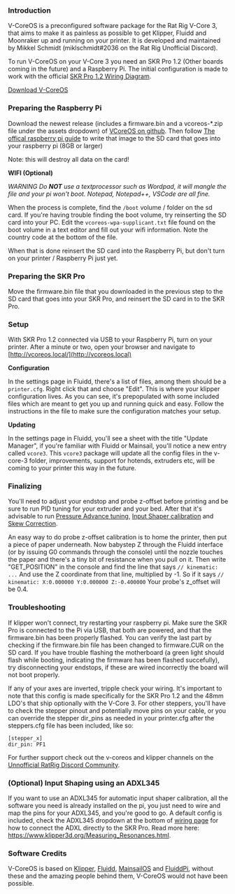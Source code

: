### Introduction
V-CoreOS is a preconfigured software package for the Rat Rig V-Core 3, that aims to make it as painless as possible to get Klipper, Fluidd and Moonraker up and running on your printer. It is developed and maintained by Mikkel Schmidt (miklschmidt#2036 on the Rat Rig Unofficial Discord).

To run V-CoreOS on your V-Core 3 you need an SKR Pro 1.2 (Other boards coming in the future) and a Raspberry Pi. The initial configuration is made to work with the official [SKR Pro 1.2 Wiring Diagram](https://v-core.ratrig.com/electronics/#skr-pro-12).

[Download V-CoreOS](https://github.com/Rat-Rig/V-CoreOS/releases)
### Preparing the Raspberry Pi

Download the newest release (includes a firmware.bin and a vcoreos-*.zip file under the assets dropdown) of [VCoreOS on github](https://github.com/Rat-Rig/V-CoreOS/releases).
Then follow [The offical raspberry pi guide](https://www.raspberrypi.org/documentation/installation/installing-images/) to write that image to the SD card that goes into your raspberry pi (8GB or larger) 

Note: this will destroy all data on the card!


**WIFI (Optional)**

*WARNING Do **NOT** use a textprocessor such as Wordpad, it will mangle the file and your pi won't boot. Notepad, Notepad++, VSCode are all fine.*

When the process is complete, find the `/boot` volume / folder on the sd card. If you're having trouble finding the boot volume, try reinserting the SD card into your PC. Edit the `vcoreos-wpa-supplicant.txt` file found on the boot volume in a text editor and fill out your wifi information. Note the country code at the bottom of the file.

When that is done reinsert the SD card into the Raspberry Pi, but don't turn on your printer / Raspberry Pi just yet.

### Preparing the SKR Pro

Move the firmware.bin file that you downloaded in the previous step to the SD card that goes into your SKR Pro, and reinsert the SD card in to the SKR Pro.

### Setup

With SKR Pro 1.2 connected via USB to your Raspberry Pi, turn on your printer. After a minute or two, open your browser and navigate to [http://vcoreos.local/](http://vcoreos.local)

**Configuration**

In the settings page in Fluidd, there's a list of files, among them should be a `printer.cfg`. Right click that and choose "Edit". This is where your klipper configuration lives. As you can see, it's prepopulated with some included files which are meant to get you up and running quick and easy. Follow the instructions in the file to make sure the configuration matches your setup.

**Updating**

In the settings page in Fluidd, you'll see a sheet with the title "Update Manager", if you're familiar with Fluidd or Mainsail, you'll notice a new entry called `vcore3`. This `vcore3` package will update all the config files in the v-core-3 folder, improvements, support for hotends, extruders etc, will be coming to your printer this way in the future.

### Finalizing
You'll need to adjust your endstop and probe z-offset before printing and be sure to run PID tuning for your extruder and your bed. After that it's advisable to run [Pressure Advance tuning](https://www.klipper3d.org/Pressure_Advance.html), [Input Shaper calibration](https://www.klipper3d.org/Resonance_Compensation.html) and [Skew Correction](https://www.klipper3d.org/skew_correction.html).

An easy way to do probe z-offset calibration is to home the printer, then put a piece of paper underneath. Now babystep Z through the Fluidd interface (or by issuing G0 commands through the console) until the nozzle touches the paper and there's a tiny bit of resistance when you pull on it. Then write "GET_POSITION" in the console and find the line that says `// kinematic: ...` And use the Z coordinate from that line, multiplied by -1. So if it says `// kinematic: X:0.000000 Y:0.000000 Z:-0.400000` Your probe's z_offset will be 0.4.

### Troubleshooting
If klipper won't connect, try restarting your raspberry pi. Make sure the SKR Pro is connected to the Pi via USB, that both are powered, and that the firmware.bin has been properly flashed. You can verify the last part by checking if the firmware.bin file has been changed to firmware.CUR on the SD card. If you have trouble flashing the motherboard (a green light should flash while booting, indicating the firmware has been flashed succefully), try disconnecting your endstops, if these are wired incorrectly the board will not boot properly.

If any of your axes are inverted, tripple check your wiring. It's important to note that this config is made specifically for the SKR Pro 1.2 and the 48mm LDO's that ship optionally with the V-Core 3. For other steppers, you'll have to check the stepper pinout and potentially move pins on your cable, or you can override the stepper dir_pins as needed in your printer.cfg after the steppers.cfg file has been included, like so:
```
[stepper_x]
dir_pin: PF1
```

For further support check out the v-coreos and klipper channels on the [Unnofficial RatRig Discord Community](https://v-core.ratrig.com/community/#unofficial-community-on-discord).

### (Optional) Input Shaping using an ADXL345

If you want to use an ADXL345 for automatic input shaper calibration, all the software you need is already installed on the pi, you just need to wire and map the pins for your ADXL345, and you're good to go. A default config is included, check the ADXL345 dropdown at the bottom of [wiring page](https://v-core.ratrig.com/electronics/#skr-pro-12) for how to connect the ADXL directly to the SKR Pro. Read more here: https://www.klipper3d.org/Measuring_Resonances.html.

### Software Credits

V-CoreOS is based on [Klipper](https://www.klipper3d.org/), [Fluidd](https://docs.fluidd.xyz/), [MainsailOS](https://github.com/raymondh2/MainsailOS) and [FluiddPi](https://github.com/cadriel/FluiddPI), without these and the amazing people behind them, V-CoreOS would not have been possible.
